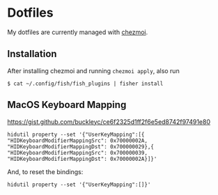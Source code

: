 # Dotfiles

My dotfiles are currently managed with [chezmoi](https://www.chezmoi.io/).

## Installation

After installing chezmoi and running `chezmoi apply`, also run

```shell
$ cat ~/.config/fish/fish_plugins | fisher install
```

## MacOS Keyboard Mapping

https://gist.github.com/buckleyc/ce6f2325d1ff2f6e5ed8742f97491e80

```
hidutil property --set '{"UserKeyMapping":[{ "HIDKeyboardModifierMappingSrc": 0x70000002A, "HIDKeyboardModifierMappingDst": 0x700000029},{ "HIDKeyboardModifierMappingSrc": 0x700000039, "HIDKeyboardModifierMappingDst": 0x70000002A}]}'
```

And, to reset the bindings:

```
hidutil property --set '{"UserKeyMapping":[]}'
```
